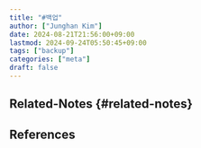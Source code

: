 ```yaml
---
title: "#백업"
author: ["Junghan Kim"]
date: 2024-08-21T21:56:00+09:00
lastmod: 2024-09-24T05:50:45+09:00
tags: ["backup"]
categories: ["meta"]
draft: false
---
```


## Related-Notes {#related-notes}

## References

<style>.csl-entry{text-indent: -1.5em; margin-left: 1.5em;}</style><div class="csl-bib-body">
</div>
